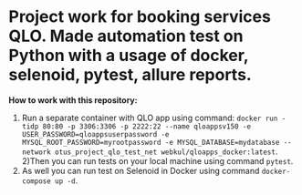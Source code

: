 # Project work for booking services QLO. Made automation test on Python with a usage of docker, selenoid, pytest, allure reports.

**How to work with this repository:**
1) Run a separate container with QLO app using command:
```docker run -tidp 80:80 -p 3306:3306 -p 2222:22 --name qloappsv150 -e USER_PASSWORD=qloappsuserpassword -e MYSQL_ROOT_PASSWORD=myrootpassword -e MYSQL_DATABASE=mydatabase --network otus_project_qlo_test_net webkul/qloapps_docker:latest```.   
2)Then you can run tests on your local machine using command ```pytest```.   
3) As well you can run test on Selenoid in Docker using command ```docker-compose up -d```.  
